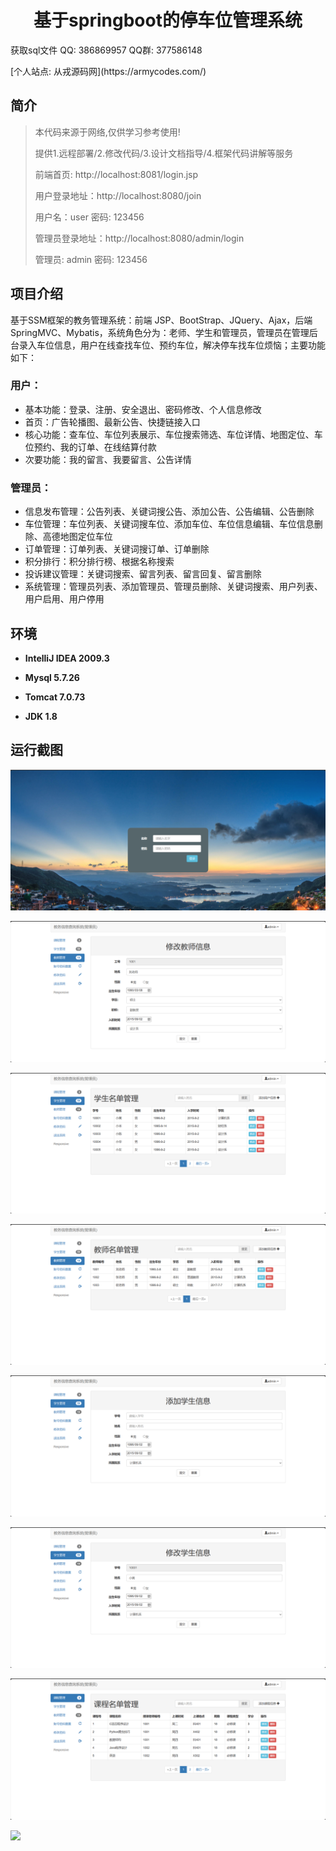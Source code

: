 <p><h1 align="center">基于springboot的停车位管理系统</h1></p>

<p> 获取sql文件 QQ: 386869957 QQ群: 377586148 </p>
<p> [个人站点: 从戎源码网](https://armycodes.com/)</p>

## 简介

> 本代码来源于网络,仅供学习参考使用!
>
> 提供1.远程部署/2.修改代码/3.设计文档指导/4.框架代码讲解等服务
>
> 前端首页: http://localhost:8081/login.jsp
>
> 用户登录地址：http://localhost:8080/join
>
> 用户名：user 密码: 123456
>
> 管理员登录地址：http://localhost:8080/admin/login
>
> 管理员: admin 密码: 123456
>

## 项目介绍

基于SSM框架的教务管理系统：前端 JSP、BootStrap、JQuery、Ajax，后端 SpringMVC、Mybatis，系统角色分为：老师、学生和管理员，管理员在管理后台录入车位信息，用户在线查找车位、预约车位，解决停车找车位烦恼；主要功能如下：

### 用户：

- 基本功能：登录、注册、安全退出、密码修改、个人信息修改
- 首页：广告轮播图、最新公告、快捷链接入口
- 核心功能：查车位、车位列表展示、车位搜索筛选、车位详情、地图定位、车位预约、我的订单、在线结算付款
- 次要功能：我的留言、我要留言、公告详情

### 管理员：

- 信息发布管理：公告列表、关键词搜公告、添加公告、公告编辑、公告删除
- 车位管理：车位列表、关键词搜车位、添加车位、车位信息编辑、车位信息删除、高德地图定位车位
- 订单管理：订单列表、关键词搜订单、订单删除
- 积分排行：积分排行榜、根据名称搜索
- 投诉建议管理：关键词搜索、留言列表、留言回复、留言删除
- 系统管理：管理员列表、添加管理员、管理员删除、关键词搜索、用户列表、用户启用、用户停用

## 环境

- <b>IntelliJ IDEA 2009.3</b>

- <b>Mysql 5.7.26</b>

- <b>Tomcat 7.0.73</b>

- <b>JDK 1.8</b>


## 运行截图
![](screenshot/1.png)

![](screenshot/2.png)

![](screenshot/3.png)

![](screenshot/4.png)

![](screenshot/5.png)

![](screenshot/6.png)

![](screenshot/7.png)

![](screenshot/8.png)

